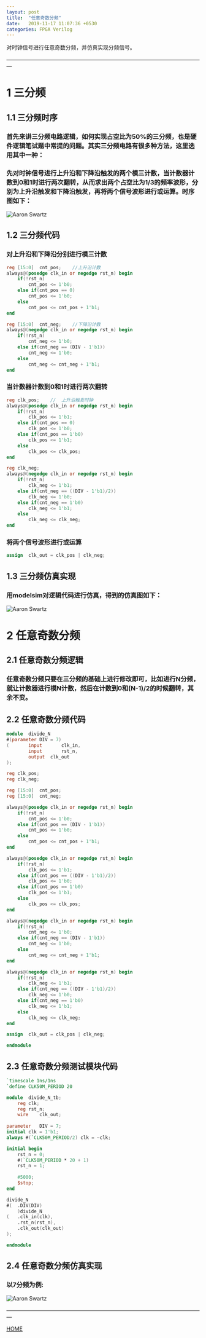 ```yaml
---
layout: post
title:  "任意奇数分频"
date:   2019-11-17 11:07:36 +0530
categories: FPGA Verilog
---
```


对时钟信号进行任意奇数分频，并仿真实现分频信号。

—————————————————————————————————————

# 1 三分频
## 1.1 三分频时序

### 首先来讲三分频电路逻辑，如何实现占空比为50%的三分频，也是硬件逻辑笔试题中常提的问题。其实三分频电路有很多种方法，这里选用其中一种：
### 先对时钟信号进行上升沿和下降沿触发的两个模三计数，当计数器计数到0和1时进行两次翻转，从而求出两个占空比为1/3的频率波形，分别为上升沿触发和下降沿触发，再将两个信号波形进行或运算。时序图如下：
![Aaron Swartz](https://github.com/skycity11/skycity11.github.io/raw/master/img/1/shixu.png)

## 1.2 三分频代码

### 对上升沿和下降沿分别进行模三计数
```verilog
reg	[15:0]	cnt_pos;    //上升沿计数
always@(posedge clk_in or negedge rst_n) begin
	if(!rst_n)
		cnt_pos <= 1'b0;
	else if(cnt_pos == 0)
		cnt_pos <= 1'b0;
	else
		cnt_pos <= cnt_pos + 1'b1;
end
```
```verilog
reg	[15:0]	cnt_neg;    //下降沿计数
always@(negedge clk_in or negedge rst_n) begin
	if(!rst_n)
		cnt_neg <= 1'b0;
	else if(cnt_neg == (DIV - 1'b1))
		cnt_neg <= 1'b0;
	else
		cnt_neg <= cnt_neg + 1'b1;
end
```

### 当计数器计数到0和1时进行两次翻转
```verilog
reg	clk_pos;    //  上升沿触发时钟
always@(posedge clk_in or negedge rst_n) begin
	if(!rst_n)
		clk_pos <= 1'b1;
	else if(cnt_pos == 0)
		clk_pos <= 1'b0;
	else if(cnt_pos == 1'b0)
		clk_pos <= 1'b1;
	else
		clk_pos <= clk_pos;
end
```
```verilog
reg	clk_neg;
always@(negedge clk_in or negedge rst_n) begin
	if(!rst_n)
		clk_neg <= 1'b1;
	else if(cnt_neg == ((DIV - 1'b1)/2))
		clk_neg <= 1'b0;
	else if(cnt_neg == 1'b0)
		clk_neg <= 1'b1;
	else
		clk_neg <= clk_neg;
end
```

### 将两个信号波形进行或运算
```verilog
assign	clk_out = clk_pos | clk_neg;
```

## 1.3 三分频仿真实现

### 用modelsim对逻辑代码进行仿真，得到的仿真图如下：
![Aaron Swartz](https://github.com/skycity11/skycity11.github.io/raw/master/img/1/div_3.png)

# 2 任意奇数分频
## 2.1 任意奇数分频逻辑

### 任意奇数分频只要在三分频的基础上进行修改即可，比如进行N分频，就让计数器进行模N计数，然后在计数到0和(N-1)/2的时候翻转，其余不变。

## 2.2 任意奇数分频代码
```verilog
module	divide_N
#(parameter DIV = 7)
(		input		clk_in,
		input		rst_n,
		output	clk_out
);

reg	clk_pos;
reg	clk_neg;

reg	[15:0]	cnt_pos;
reg	[15:0]	cnt_neg;

always@(posedge clk_in or negedge rst_n) begin
	if(!rst_n)
		cnt_pos <= 1'b0;
	else if(cnt_pos == (DIV - 1'b1))
		cnt_pos <= 1'b0;
	else
		cnt_pos <= cnt_pos + 1'b1;
end

always@(posedge clk_in or negedge rst_n) begin
	if(!rst_n)
		clk_pos <= 1'b1;
	else if(cnt_pos == ((DIV - 1'b1)/2))
		clk_pos <= 1'b0;
	else if(cnt_pos == 1'b0)
		clk_pos <= 1'b1;
	else
		clk_pos <= clk_pos;
end

always@(negedge clk_in or negedge rst_n) begin
	if(!rst_n)
		cnt_neg <= 1'b0;
	else if(cnt_neg == (DIV - 1'b1))
		cnt_neg <= 1'b0;
	else
		cnt_neg <= cnt_neg + 1'b1;
end

always@(negedge clk_in or negedge rst_n) begin
	if(!rst_n)
		clk_neg <= 1'b1;
	else if(cnt_neg == ((DIV - 1'b1)/2))
		clk_neg <= 1'b0;
	else if(cnt_neg == 1'b0)
		clk_neg <= 1'b1;
	else
		clk_neg <= clk_neg;
end

assign	clk_out = clk_pos | clk_neg;

endmodule
```

## 2.3 任意奇数分频测试模块代码
```verilog
`timescale 1ns/1ns
`define CLK50M_PERIOD 20

module	divide_N_tb;
	reg	clk;
	reg	rst_n;
	wire	clk_out;
	
parameter	DIV = 7;
initial clk = 1'b1;
always #(`CLK50M_PERIOD/2) clk = ~clk;

initial begin
	rst_n = 0;
	#(`CLK50M_PERIOD * 20 + 1)
	rst_n = 1;
	
	#5000;
	$stop;
end

divide_N
#(	.DIV(DIV)
	)divide_N
(	.clk_in(clk),
	.rst_n(rst_n),
	.clk_out(clk_out)
);

endmodule
```
## 2.4 任意奇数分频仿真实现
### 以7分频为例:
![Aaron Swartz](https://github.com/skycity11/skycity11.github.io/raw/master/img/1/div_7.png)

—————————————————————————————————————

[HOME][home]

[home]: https://vinericy.cn

